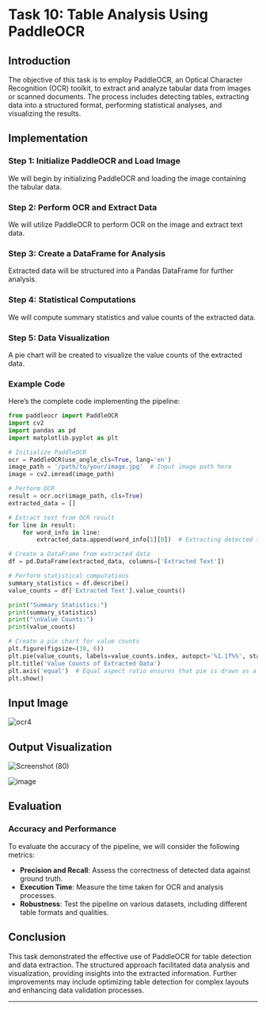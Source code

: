 

# Task 10: Table Analysis Using PaddleOCR

## Introduction

The objective of this task is to employ PaddleOCR, an Optical Character Recognition (OCR) toolkit, to extract and analyze tabular data from images or scanned documents. The process includes detecting tables, extracting data into a structured format, performing statistical analyses, and visualizing the results.


## Implementation

### Step 1: Initialize PaddleOCR and Load Image

We will begin by initializing PaddleOCR and loading the image containing the tabular data.

### Step 2: Perform OCR and Extract Data

We will utilize PaddleOCR to perform OCR on the image and extract text data. 

### Step 3: Create a DataFrame for Analysis

Extracted data will be structured into a Pandas DataFrame for further analysis.

### Step 4: Statistical Computations

We will compute summary statistics and value counts of the extracted data.

### Step 5: Data Visualization

A pie chart will be created to visualize the value counts of the extracted data.

### Example Code

Here’s the complete code implementing the pipeline:

```python
from paddleocr import PaddleOCR 
import cv2
import pandas as pd
import matplotlib.pyplot as plt

# Initialize PaddleOCR
ocr = PaddleOCR(use_angle_cls=True, lang='en')
image_path = '/path/to/your/image.jpg'  # Input image path here
image = cv2.imread(image_path)

# Perform OCR
result = ocr.ocr(image_path, cls=True)
extracted_data = []

# Extract text from OCR result
for line in result:
    for word_info in line:
        extracted_data.append(word_info[1][0])  # Extracting detected text

# Create a DataFrame from extracted data
df = pd.DataFrame(extracted_data, columns=['Extracted Text'])

# Perform statistical computations
summary_statistics = df.describe()
value_counts = df['Extracted Text'].value_counts()

print("Summary Statistics:")
print(summary_statistics)
print("\nValue Counts:")
print(value_counts)

# Create a pie chart for value counts
plt.figure(figsize=(10, 6))
plt.pie(value_counts, labels=value_counts.index, autopct='%1.1f%%', startangle=140, colors=plt.cm.Paired.colors)
plt.title('Value Counts of Extracted Data')
plt.axis('equal')  # Equal aspect ratio ensures that pie is drawn as a circle.
plt.show()   
```

## Input Image

![ocr4](https://github.com/user-attachments/assets/12d46bbd-2f64-43b6-91d7-c3f1574397ab)


## Output Visualization

![Screenshot (80)](https://github.com/user-attachments/assets/22dbc68f-5210-49ec-a929-4d28c7ddd56d)




![image](https://github.com/user-attachments/assets/5f0ee699-f1e2-4072-a81d-e1b675b0108a)




## Evaluation

### Accuracy and Performance

To evaluate the accuracy of the pipeline, we will consider the following metrics:
- **Precision and Recall**: Assess the correctness of detected data against ground truth.
- **Execution Time**: Measure the time taken for OCR and analysis processes.
- **Robustness**: Test the pipeline on various datasets, including different table formats and qualities.

## Conclusion

This task demonstrated the effective use of PaddleOCR for table detection and data extraction. The structured approach facilitated data analysis and visualization, providing insights into the extracted information. Further improvements may include optimizing table detection for complex layouts and enhancing data validation processes.

---


